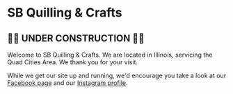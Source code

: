 # SB Quilling & Crafts

## 🚧🚧 UNDER CONSTRUCTION 🚧🚧

Welcome to SB Quilling & Crafts. We are located in Illinois, servicing the Quad Cities Area.
We thank you for your visit.

While we get our site up and running, we'd encourage you take a look at our [Facebook page](httsp://facebook.com/quilling.sb) and our [Instagram profile](https://instagram.com/quilling.sb).
